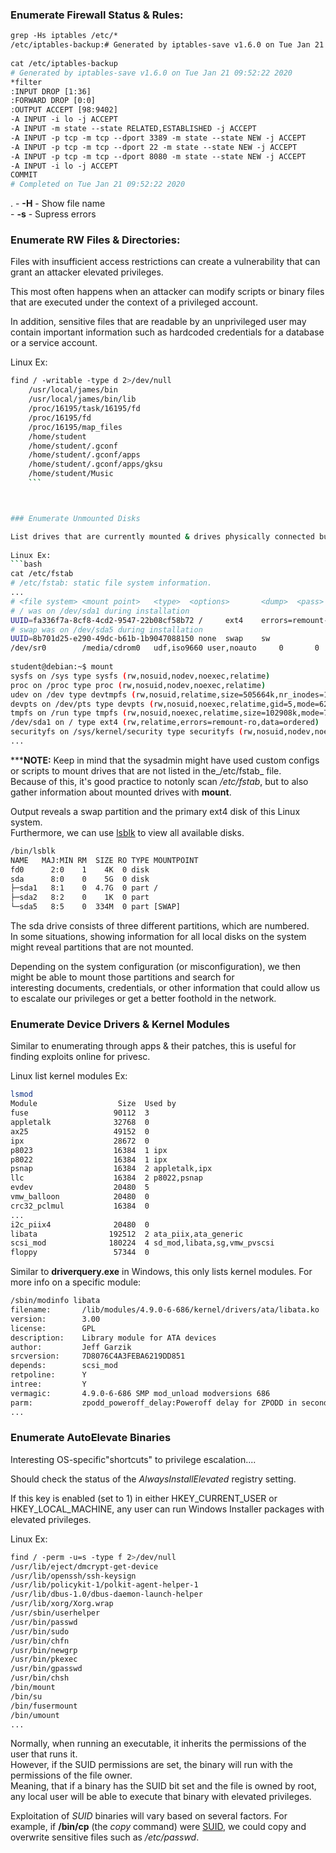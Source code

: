   
### Enumerate Firewall Status & Rules:
```bash
grep -Hs iptables /etc/*  
/etc/iptables-backup:# Generated by iptables-save v1.6.0 on Tue Jan 21 09:52:22 2020  
  
cat /etc/iptables-backup   
# Generated by iptables-save v1.6.0 on Tue Jan 21 09:52:22 2020  
*filter  
:INPUT DROP [1:36]  
:FORWARD DROP [0:0]  
:OUTPUT ACCEPT [98:9402]  
-A INPUT -i lo -j ACCEPT  
-A INPUT -m state --state RELATED,ESTABLISHED -j ACCEPT  
-A INPUT -p tcp -m tcp --dport 3389 -m state --state NEW -j ACCEPT  
-A INPUT -p tcp -m tcp --dport 22 -m state --state NEW -j ACCEPT  
-A INPUT -p tcp -m tcp --dport 8080 -m state --state NEW -j ACCEPT  
-A INPUT -i lo -j ACCEPT  
COMMIT  
# Completed on Tue Jan 21 09:52:22 2020  
```
.
	- **-H** - Show file name  
	- **-s** - Supress errors


### Enumerate RW Files & Directories:

Files with insufficient access restrictions can create a vulnerability that can grant an attacker elevated privileges.

This most often happens when an attacker can modify scripts or binary files that are executed under the context of a privileged account.

In addition, sensitive files that are readable by an unprivileged user may contain important information such as hardcoded credentials for a database or a service account.  
  

  
Linux Ex:
```bash
find / -writable -type d 2>/dev/null  
	/usr/local/james/bin  
	/usr/local/james/bin/lib  
	/proc/16195/task/16195/fd  
	/proc/16195/fd  
	/proc/16195/map_files  
	/home/student  
	/home/student/.gconf  
	/home/student/.gconf/apps  
	/home/student/.gconf/apps/gksu  
	/home/student/Music
	```



### Enumerate Unmounted Disks

List drives that are currently mounted & drives physically connected but not mounted & check mount permissions.    
  
Linux Ex:
```bash
cat /etc/fstab   
# /etc/fstab: static file system information.  
...  
# <file system> <mount point>   <type>  <options>       <dump>  <pass>  
# / was on /dev/sda1 during installation  
UUID=fa336f7a-8cf8-4cd2-9547-22b08cf58b72 /     ext4    errors=remount-ro 0       1  
# swap was on /dev/sda5 during installation  
UUID=8b701d25-e290-49dc-b61b-1b9047088150 none  swap    sw              0       0  
/dev/sr0        /media/cdrom0   udf,iso9660 user,noauto     0       0  
  
student@debian:~$ mount  
sysfs on /sys type sysfs (rw,nosuid,nodev,noexec,relatime)  
proc on /proc type proc (rw,nosuid,nodev,noexec,relatime)  
udev on /dev type devtmpfs (rw,nosuid,relatime,size=505664k,nr_inodes=126416,mode=755)  
devpts on /dev/pts type devpts (rw,nosuid,noexec,relatime,gid=5,mode=620,ptmxmode=000)  
tmpfs on /run type tmpfs (rw,nosuid,noexec,relatime,size=102908k,mode=755)  
/dev/sda1 on / type ext4 (rw,relatime,errors=remount-ro,data=ordered)  
securityfs on /sys/kernel/security type securityfs (rw,nosuid,nodev,noexec,relatime)  
...
```

*****NOTE:** Keep in mind that the sysadmin might have used custom configs or scripts to mount drives that are not listed in the_/etc/fstab_ file.  
Because of this, it's good practice to notonly scan _/etc/fstab_, but to also gather information about mounted drives with **mount**.  
  
  
Output reveals a swap partition and the primary ext4 disk of this Linux system.  
Furthermore, we can use [lsblk](OS%20Commands.md#lsblk) to view all available disks.  
  
```bash
/bin/lsblk  
NAME   MAJ:MIN RM  SIZE RO TYPE MOUNTPOINT  
fd0      2:0    1    4K  0 disk   
sda      8:0    0    5G  0 disk   
├─sda1   8:1    0  4.7G  0 part /  
├─sda2   8:2    0    1K  0 part   
└─sda5   8:5    0  334M  0 part [SWAP]
```


The sda drive consists of three different partitions, which are numbered.  
In some situations, showing information for all local disks on the system might reveal partitions that are not mounted.  

Depending on the system configuration (or misconfiguration), we then might be able to mount those partitions and search for  
interesting documents, credentials, or other information that could allow us to escalate our privileges or get a better foothold in the network.  


  
### Enumerate Device Drivers & Kernel Modules
  
Similar to enumerating through apps & their patches, this is useful for finding exploits online for privesc.  
  

Linux list kernel modules Ex:  
```bash
lsmod  
Module                  Size  Used by  
fuse                   90112  3  
appletalk              32768  0  
ax25                   49152  0  
ipx                    28672  0  
p8023                  16384  1 ipx  
p8022                  16384  1 ipx  
psnap                  16384  2 appletalk,ipx  
llc                    16384  2 p8022,psnap  
evdev                  20480  5  
vmw_balloon            20480  0  
crc32_pclmul           16384  0  
...  
i2c_piix4              20480  0  
libata                192512  2 ata_piix,ata_generic  
scsi_mod              180224  4 sd_mod,libata,sg,vmw_pvscsi  
floppy                 57344  0
```

Similar to **driverquery.exe** in Windows, this only lists kernel modules. For more info on a specific module:  
```bash
/sbin/modinfo libata  
filename:       /lib/modules/4.9.0-6-686/kernel/drivers/ata/libata.ko  
version:        3.00  
license:        GPL  
description:    Library module for ATA devices  
author:         Jeff Garzik  
srcversion:     7D8076C4A3FEBA6219DD851  
depends:        scsi_mod  
retpoline:      Y  
intree:         Y  
vermagic:       4.9.0-6-686 SMP mod_unload modversions 686  
parm:           zpodd_poweroff_delay:Poweroff delay for ZPODD in seconds (int)  
...
```



### Enumerate AutoElevate Binaries

Interesting OS-specific"shortcuts" to privilege escalation....  
  
Should check the status of the _AlwaysInstallElevated_ registry setting. 

If this key is enabled (set to 1) in either HKEY_CURRENT_USER or HKEY_LOCAL_MACHINE, any user can run Windows Installer packages with elevated privileges.  
  
  
Linux Ex:  
```bash
find / -perm -u=s -type f 2>/dev/null  
/usr/lib/eject/dmcrypt-get-device  
/usr/lib/openssh/ssh-keysign  
/usr/lib/policykit-1/polkit-agent-helper-1  
/usr/lib/dbus-1.0/dbus-daemon-launch-helper  
/usr/lib/xorg/Xorg.wrap  
/usr/sbin/userhelper  
/usr/bin/passwd  
/usr/bin/sudo  
/usr/bin/chfn  
/usr/bin/newgrp  
/usr/bin/pkexec  
/usr/bin/gpasswd  
/usr/bin/chsh  
/bin/mount  
/bin/su  
/bin/fusermount  
/bin/umount  
...
```


Normally, when running an executable, it inherits the permissions of the user that runs it.  
However, if the SUID permissions are set, the binary will run with the permissions of the file owner.  
Meaning, that if a binary has the SUID bit set and the file is owned by root, any local user will be able to execute that binary with elevated privileges.  
  
Exploitation of _SUID_ binaries will vary based on several factors. For example, if **/bin/cp** (the _copy_ command) were [SUID](Perms.md#SUID), we could copy and overwrite sensitive files such as _/etc/passwd_.
